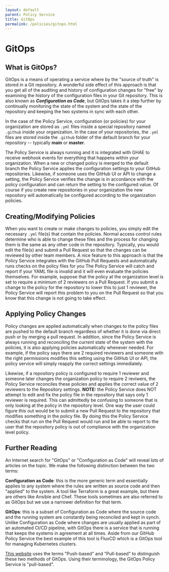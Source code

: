 ```yaml
---
layout: default
parent: Policy Service
title: GitOps
permalink: /policies/gitops.html
---
```

# GitOps

## What is GitOps?

GitOps is a means of operating a service where by the "source of
truth" is stored in a Git repository. A wonderful side effect of
this approach is that you get all of the auditing and history of
configuration changes for "free" by examining the history of the
configuration files in your Git repository. This is also known as
**_Configuration as Code_**, but GitOps takes it a step further
by continually monitoring the state of the system and the state
of the repository and keeping the two systems in sync with each other.

In the case of the Policy Service, configuration (or policies) for
your organization are stored as `.yml` files inside a special
repository named `.github` inside your organization. In the case
of your repositories, the `.yml` files are stored inside the
`.github` folder of the default branch for your repository -- typically
**main** or **master**.

The Policy Service is always running and it is integrated with GHAE
to receive webhook events for everything that happens within your
organization. When a new or changed policy is merged to the default
branch the Policy Service applies the configuration settings to
your GitHub repositories. Likewise, if someone uses the GitHub UI
or API to change a setting, the Policy Service verifies the change
is in accordance with the policy configuration and can return the
setting to the configured value. Of course if you create new
repositories in your organization the new repository will automatically
be configured according to the organization policies.

## Creating/Modifying Policies

When you want to create or make changes to policies, you simply edit
the necessary `.yml` file(s) that contain the policies. Normal access
control rules determine who is able to change these files and the
process for changing them is the same as any other code in the repository.
Typically, you would edit the file(s) and submit a Pull Request so that
the changes can be reviewed by other team members. A nice feature to
this approach is that the Policy Service integrates with the GitHub
Pull Requests and automatically runs checks on the policy files for you
The Policy Service will catch and report if your YAML file is invalid and
it will even evaluate the policies themselves. For example, suppose that
the policy at the organization level is set to require a minimum of 2
reviewers on a Pull Request. If you submit a change to the policy for
the repository to lower this to just 1 reviewer, the Policy Service
will report this problem to you on the Pull Request so that you know
that this change is not going to take effect.

## Applying Policy Changes

Policy changes are applied automatically when changes to the policy
files are pushed to the default branch regardless of whether it is
done via direct push or by merging a pull request. In addition, since
the Policy Service is always running and reconciling the current state
of the system with the policies, it is also applying policies automatically
whenever needed. For example, if the policy says there are 2 required
reviewers and someone with the right permissions modifies this setting
using the GitHub UI or API, the policy service will simply reapply the
correct settings immediately.

Likewise, if a repository policy is configured to require 1 reviewer and
someone later changes the organization policy to require 2 reviwers, the
Policy Service reconciles these policies and applies the correct value of
2 reviewers to the Repository settings. **NOTE:** the Policy Service does
NOT attempt to edit and fix the policy file in the repository that says
only 1 reviewer is required. This can admittedly be confusing to someone
that is only looking at the policy in the repository level. One way the
user could figure this out would be to submit a new Pull Request to
the repository that modifies something in the policy file. By doing this
the Policy Service checks that run on the Pull Request would run and be
able to report to the user that the repository policy is out of compliance
with the organization level policy.

## Further Reading

An Internet search for "GitOps" or "Configuration as Code" will reveal
lots of articles on the topic. We make the following distinction between
the two terms:

**Configuration as Code**: this is the more generic term and essentially
applies to any system where the rules are written as source code and then
"applied" to the system. A tool like Terraform is a great example, but there
are others like Ansible and Chef. These tools sometimes are also referred
to as GitOps but we use a narrower definition for that term.

**GitOps**: this is a subset of Configuration as Code where the source
code and the running system are constantly being reconciled and kept
in synch. Unlike Configuration as Code where changes are usually applied
as part of an automated CI/CD pipeline, with GitOps there is a service
that is running that keeps the systems in agreement at all times. Aside
from our GitHub Policy Service the best example of this tool is FluxCD
which is a GitOps tool for managing Kubernetes clusters.

[This website](https://www.gitops.tech/) uses the terms "Push-based" and
"Pull-based" to distinguish these two methods of GitOps. Using their
terminology, the GitOps Policy Service is "pull-based".
